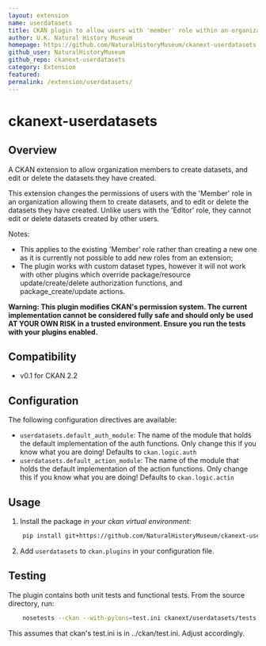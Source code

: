 ```yaml
---
layout: extension
name: userdatasets
title: CKAN plugin to allow users with 'member' role within an organization to create/edit/delete their own datasets
author: U.K. Natural History Museum
homepage: https://github.com/NaturalHistoryMuseum/ckanext-userdatasets
github_user: NaturalHistoryMuseum
github_repo: ckanext-userdatasets
category: Extension
featured: 
permalink: /extension/userdatasets/
---
```



ckanext-userdatasets
====================

Overview
--------

A CKAN extension to allow organization members to create datasets, and edit or delete the datasets they have created.

This extension changes the permissions of users with the 'Member' role in an organization allowing them to create
datasets, and to edit or delete the datasets they have created. Unlike users with the 'Editor' role, they cannot
edit or delete datasets created by other users.

Notes: 
- This applies to the existing 'Member' role rather than creating a new one as it is currently not possible to add
  new roles from an extension;
- The plugin works with custom dataset types, however it will not work with other plugins which override 
  package/resource update/create/delete authorization functions, and package_create/update actions.
  
**Warning: This plugin modifies CKAN's permission system. The current implementation cannot be considered fully
 safe and should only be used AT YOUR OWN RISK in a trusted environment. Ensure you run the tests with your plugins
 enabled.**

Compatibility
-------------

- v0.1 for CKAN 2.2

Configuration
-------------

The following configuration directives are available:

- `userdatasets.default_auth_module`: The name of the module that holds the default implementation of the auth 
                                      functions. Only change this if you know what you are doing! Defaults to 
                                      `ckan.logic.auth`
- `userdatasets.default_action_module`: The name of the module that holds the default implementation of the action
                                        functions. Only change this if you know what you are doing! Defaults to 
                                        `ckan.logic.actin`


Usage
-----

1. Install the package *in your ckan virtual environment*: 

```sh
    pip install git+https://github.com/NaturalHistoryMuseum/ckanext-userdatasets#egg=ckanext-userdatasets
```


2. Add `userdatasets` to `ckan.plugins` in your configuration file. 

Testing
-------

The plugin contains both unit tests and functional tests. From the source directory, run:

```sh
    nosetests --ckan --with-pylons=test.ini ckanext/userdatasets/tests
```

This assumes that ckan's test.ini is in ../ckan/test.ini. Adjust accordingly.
